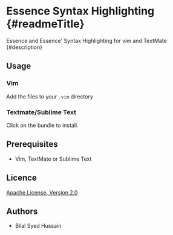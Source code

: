 Essence Syntax Highlighting {#readmeTitle}
============================
Essence and Essence' Syntax Highlighting for vim and TextMate
{#description}

Usage
-----

### Vim
Add the files to your `.vim` directory

### Textmate/Sublime Text
Click on the bundle to install.

Prerequisites
-------------
* Vim, TextMate  or Sublime Text

Licence
-------
[Apache License, Version 2.0](http://www.apache.org/licenses/LICENSE-2.0.html "Full details")

Authors
-------
* Bilal Syed Hussain